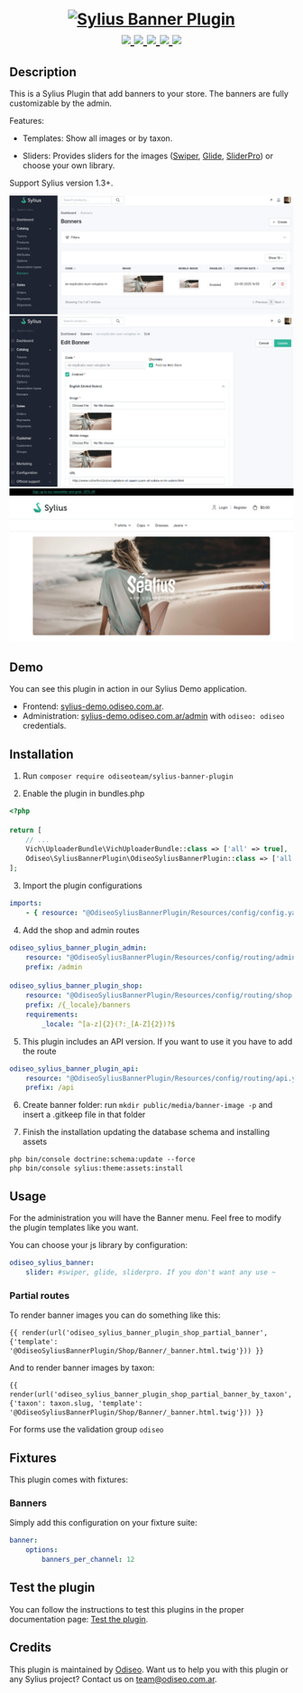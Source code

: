 <h1 align="center">
    <a href="https://odiseo.com.ar/" target="_blank" title="Odiseo">
        <img src="https://github.com/odiseoteam/SyliusBannerPlugin/blob/master/sylius-banner-plugin.png" alt="Sylius Banner Plugin" />
    </a>
    <br />
    <a href="https://packagist.org/packages/odiseoteam/sylius-banner-plugin" title="License" target="_blank">
        <img src="https://img.shields.io/packagist/l/odiseoteam/sylius-banner-plugin.svg" />
    </a>
    <a href="https://packagist.org/packages/odiseoteam/sylius-banner-plugin" title="Version" target="_blank">
        <img src="https://img.shields.io/packagist/v/odiseoteam/sylius-banner-plugin.svg" />
    </a>
    <a href="http://travis-ci.org/odiseoteam/SyliusBannerPlugin" title="Build status" target="_blank">
        <img src="https://img.shields.io/travis/odiseoteam/SyliusBannerPlugin/master.svg" />
    </a>
    <a href="https://scrutinizer-ci.com/g/odiseoteam/SyliusBannerPlugin/" title="Scrutinizer" target="_blank">
        <img src="https://img.shields.io/scrutinizer/g/odiseoteam/SyliusBannerPlugin.svg" />
    </a>
    <a href="https://packagist.org/packages/odiseoteam/sylius-banner-plugin" title="Total Downloads" target="_blank">
        <img src="https://poser.pugx.org/odiseoteam/sylius-banner-plugin/downloads" />
    </a>
</h1>

## Description

This is a Sylius Plugin that add banners to your store. The banners are fully customizable by the admin.

Features:

* Templates: Show all images or by taxon.

* Sliders: Provides sliders for the images ([Swiper](https://github.com/nolimits4web/swiper), [Glide](https://github.com/glidejs/glide), [SliderPro](https://github.com/bqworks/slider-pro)) or choose your own library.

Support Sylius version 1.3+.

<img src="https://github.com/odiseoteam/SyliusBannerPlugin/blob/master/screenshot_1.png" alt="Banners admin">
<img src="https://github.com/odiseoteam/SyliusBannerPlugin/blob/master/screenshot_2.png" alt="Banners shop homepage">
<img src="https://github.com/odiseoteam/SyliusBannerPlugin/blob/master/screenshot_3.png" alt="Banners shop taxon">

## Demo

You can see this plugin in action in our Sylius Demo application.

- Frontend: [sylius-demo.odiseo.com.ar](https://sylius-demo.odiseo.com.ar).
- Administration: [sylius-demo.odiseo.com.ar/admin](https://sylius-demo.odiseo.com.ar/admin) with `odiseo: odiseo` credentials.

## Installation

1. Run `composer require odiseoteam/sylius-banner-plugin`

2. Enable the plugin in bundles.php

```php
<?php

return [
    // ...
    Vich\UploaderBundle\VichUploaderBundle::class => ['all' => true],
    Odiseo\SyliusBannerPlugin\OdiseoSyliusBannerPlugin::class => ['all' => true],
];
```

3. Import the plugin configurations

```yml
imports:
    - { resource: "@OdiseoSyliusBannerPlugin/Resources/config/config.yaml" }
```

4. Add the shop and admin routes

```yml
odiseo_sylius_banner_plugin_admin:
    resource: "@OdiseoSyliusBannerPlugin/Resources/config/routing/admin.yaml"
    prefix: /admin

odiseo_sylius_banner_plugin_shop:
    resource: "@OdiseoSyliusBannerPlugin/Resources/config/routing/shop.yaml"
    prefix: /{_locale}/banners
    requirements:
        _locale: ^[a-z]{2}(?:_[A-Z]{2})?$
```

5. This plugin includes an API version. If you want to use it you have to add the route

```yml
odiseo_sylius_banner_plugin_api:
    resource: "@OdiseoSyliusBannerPlugin/Resources/config/routing/api.yaml"
    prefix: /api
```

6. Create banner folder: run `mkdir public/media/banner-image -p` and insert a .gitkeep file in that folder

7. Finish the installation updating the database schema and installing assets

```
php bin/console doctrine:schema:update --force
php bin/console sylius:theme:assets:install
```

## Usage

For the administration you will have the Banner menu.
Feel free to modify the plugin templates like you want.

You can choose your js library by configuration:

```yml
odiseo_sylius_banner:
    slider: #swiper, glide, sliderpro. If you don't want any use ~
```

### Partial routes

To render banner images you can do something like this:

```twig
{{ render(url('odiseo_sylius_banner_plugin_shop_partial_banner', {'template': '@OdiseoSyliusBannerPlugin/Shop/Banner/_banner.html.twig'})) }}
``` 
   
And to render banner images by taxon:

```twig
{{ render(url('odiseo_sylius_banner_plugin_shop_partial_banner_by_taxon', {'taxon': taxon.slug, 'template': '@OdiseoSyliusBannerPlugin/Shop/Banner/_banner.html.twig'})) }}
```

For forms use the validation group `odiseo`

## Fixtures

This plugin comes with fixtures:

### Banners

Simply add this configuration on your fixture suite:

```yml
banner:
    options:
        banners_per_channel: 12
```

## Test the plugin

You can follow the instructions to test this plugins in the proper documentation page: [Test the plugin](doc/tests.md).

## Credits

This plugin is maintained by <a href="https://odiseo.com.ar">Odiseo</a>. Want us to help you with this plugin or any Sylius project? Contact us on <a href="mailto:team@odiseo.com.ar">team@odiseo.com.ar</a>.
